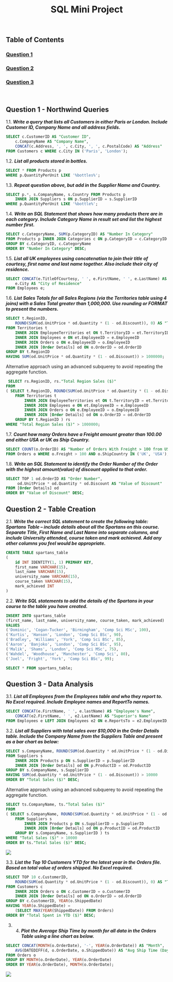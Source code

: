 <h1 align="center"> SQL Mini Project </h1>

<br>

## Table of Contents

### [Question 1](q1)
### [Question 2](#q2)
### [Question 3](#q3)

<div id='q1'/>

<br>

## Question 1 - Northwind Queries

1.1. _**Write a query that lists all Customers in either Paris or London. Include Customer ID, Company Name and all address fields.**_

```sql
SELECT c.CustomerID AS "Customer ID",
	c.CompanyName AS "Company Name",
    CONCAT(c.Address, ', ', c.City, ', ', c.PostalCode) AS "Address"
FROM Customers c WHERE c.City IN ('Paris', 'London');
```

1.2. _**List all products stored in bottles.**_

```sql
SELECT * FROM Products p
WHERE p.QuantityPerUnit LIKE '%bottles%';
```

1.3. _**Repeat question above, but add in the Supplier Name and Country.**_

```sql
SELECT p.*, s.CompanyName, s.Country FROM Products p
    INNER JOIN Suppliers s ON p.SupplierID = s.SupplierID
WHERE p.QuantityPerUnit LIKE '%bottle%';
```

1.4. _**Write an SQL Statement that shows how many products there are in each category. Include Category Name in result set and list the highest number first.**_

```sql
SELECT c.CategoryName, SUM(p.CategoryID) AS "Number In Category"
FROM Products p INNER JOIN Categories c ON p.CategoryID = c.CategoryID
GROUP BY c.CategoryID, c.CategoryName
ORDER BY "Number In Category" DESC;
```

1.5. _**List all UK employees using concatenation to join their title of courtesy, first name and last name together. Also include their city of residence.**_

```sql
SELECT CONCAT(e.TitleOfCourtesy, ' ', e.FirstName, ' ', e.LastName) AS "Name", 
    e.City AS "City of Residence"
FROM Employees e;
```

1.6. _**List Sales Totals for all Sales Regions (via the Territories table using 4 joins) with a Sales Total greater than 1,000,000. Use rounding or FORMAT to present the numbers.**_

```sql
SELECT t.RegionID, 
    ROUND(SUM(od.UnitPrice * od.Quantity * (1 - od.Discount)), 0) AS "Total Region Sales ($)"
FROM Territories t
    INNER JOIN EmployeeTerritories et ON t.TerritoryID = et.TerritoryID
    INNER JOIN Employees e ON et.EmployeeID = e.EmployeeID
    INNER JOIN Orders o ON e.EmployeeID = o.EmployeeID
    INNER JOIN [Order Details] od ON o.OrderID = od.OrderID
GROUP BY t.RegionID
HAVING SUM(od.UnitPrice * od.Quantity * (1 - od.Discount)) > 1000000;
```

Alternative approach using an advanced subquerey to avoid repeating the aggregate function.

```sql
 SELECT rs.RegionID, rs."Total Region Sales ($)"
FROM
( SELECT t.RegionID, ROUND(SUM(od.UnitPrice * od.Quantity * (1 - od.Discount)), 0) AS "Total Region Sales ($)"
    FROM Territories t
        INNER JOIN EmployeeTerritories et ON t.TerritoryID = et.TerritoryID
        INNER JOIN Employees e ON et.EmployeeID = e.EmployeeID
        INNER JOIN Orders o ON e.EmployeeID = o.EmployeeID
        INNER JOIN [Order Details] od ON o.OrderID = od.OrderID
    GROUP BY t.RegionID ) rs
WHERE "Total Region Sales ($)" > 1000000;
```

1.7. _**Count how many Orders have a Freight amount greater than 100.00 and either USA or UK as Ship Country.**_

```sql
SELECT COUNT(o.OrderID) AS "Number of Orders With Freight > 100 from USA or UK"
FROM Orders o WHERE o.Freight > 100 AND o.ShipCountry IN ('UK', 'USA');
```

1.8. _**Write an SQL Statement to identify the Order Number of the Order with the highest amount(value) of discount applied to that order.**_

```sql
SELECT TOP 1 od.OrderID AS "Order Number",
     od.UnitPrice * od.Quantity * od.Discount AS "Value of Discount"
FROM [Order Details] od
ORDER BY "Value of Discount" DESC;
```

<div id='q2'/>

## Question 2 - Table Creation

2.1. _**Write the correct SQL statement to create the following table:**_
	_**Spartans Table – include details about all the Spartans on this course. Separate Title, First Name and Last Name into separate columns, and include University attended, course taken and mark achieved. Add any other columns you feel would be appropriate.**_

```sql
CREATE TABLE spartans_table
(
    id INT IDENTITY(1, 1) PRIMARY KEY,
    first_name VARCHAR(15),
    last_name VARCHAR(15),
    university_name VARCHAR(15),
    course_taken VARCHAR(15),
    mark_achieved INT
)
```

2.2. _**Write SQL statements to add the details of the Spartans in your course to the table you have created.**_

```sql
INSERT INTO spartans_table
(first_name, last_name, university_name, course_taken, mark_achieved)
VALUES
('Dominic', 'Cogan-Tucker', 'Birmingham', 'Comp Sci MSc', 100),
('Kurtis', 'Hanson', 'London', 'Comp Sci BSc', 90),
('Bradley', 'Williams', 'York', 'Comp Sci BSc', 85),
('Aaron', 'Banjoko', 'London', 'Comp Sci BSc', 95),
('Malik', 'Shams', 'London', 'Comp Sci MSc', 75),
('Wahdel', 'Woodhouse', 'Manchester', 'Comp Sci', 80),
('Joel', 'Fright', 'York', 'Comp Sci BSc', 99);

SELECT * FROM spartans_table;
```

<div id='q3'/>

## Question 3 - Data Analysis

3.1. _**List all Employees from the Employees table and who they report to. No Excel required. Include Employee names and ReportTo names.**_

```sql
SELECT CONCAT(e.FirstName, ' ', e.lastName) AS "Employee's Name", 
    CONCAT(e2.FirstName, ' ', e2.LastName) AS "Superior's Name"
FROM Employees e LEFT JOIN Employees e2 ON e.ReportsTo = e2.EmployeeID;
```

3.2. _**List all Suppliers with total sales over $10,000 in the Order Details table. Include the Company Name from the Suppliers Table and present as a bar chart as below:**_

```sql
SELECT s.CompanyName, ROUND(SUM(od.Quantity * od.UnitPrice * (1 - od.Discount)), 0) AS "Total Sales ($)"
FROM Suppliers s 
    INNER JOIN Products p ON s.SupplierID = p.SupplierID
    INNER JOIN [Order Details] od ON p.ProductID = od.ProductID
GROUP BY s.CompanyName, s.SupplierID
HAVING SUM(od.Quantity * od.UnitPrice * (1 - od.Discount)) > 10000
ORDER BY "Total Sales ($)" DESC;
```

Alternative approach using an advanced subquerey to avoid repeating the aggregate function.

```sql
SELECT ts.CompanyName, ts."Total Sales ($)"
FROM
( SELECT s.CompanyName, ROUND(SUM(od.Quantity * od.UnitPrice * (1 - od.Discount)), 0) AS "Total Sales ($)"
    FROM Suppliers s
        INNER JOIN Products p ON s.SupplierID = p.SupplierID
        INNER JOIN [Order Details] od ON p.ProductID = od.ProductID
    GROUP BY s.CompanyName, s.SupplierID ) ts
WHERE "Total Sales ($)" > 10000
ORDER BY ts."Total Sales ($)" DESC;
```

![](totalsales.png)

3.3. _**List the Top 10 Customers YTD for the latest year in the Orders file. Based on total value of orders shipped. No Excel required.**_

```sql
SELECT TOP 10 c.CustomerID, 
    ROUND(SUM(od.Quantity * od.UnitPrice * (1 - od.Discount)), 0) AS "Total Spent in YTD ($)"
FROM Customers c
    INNER JOIN Orders o ON c.CustomerID = o.CustomerID
    INNER JOIN [Order Details] od ON o.OrderID = od.OrderID
GROUP BY c.CustomerID, YEAR(o.ShippedDate)
HAVING YEAR(o.ShippedDate) = 
    (SELECT MAX(YEAR(ShippedDate)) FROM Orders)
ORDER BY "Total Spent in YTD ($)" DESC;
```

3. 4. _**Plot the Average Ship Time by month for all data in the Orders Table using a line chart as below.**_

```sql
SELECT CONCAT(MONTH(o.OrderDate), '-', YEAR(o.OrderDate)) AS "Month",  
    AVG(DATEDIFF(d, o.OrderDate, o.ShippedDate)) AS "Avg Ship Time (Days)"
FROM Orders o
GROUP BY MONTH(o.OrderDate), YEAR(o.OrderDate)
ORDER BY YEAR(o.OrderDate), MONTH(o.OrderDate);
```

![](averageshipdays.png)
